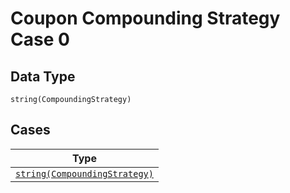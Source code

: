 
# Coupon Compounding Strategy Case 0

## Data Type

`string(CompoundingStrategy)`

## Cases

| Type |
|  --- |
| [`string(CompoundingStrategy)`](../../../doc/models/compounding-strategy.md) |

